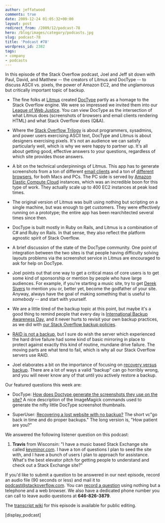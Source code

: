 ```yaml
---
author: jeffatwood
comments: true
date: 2009-12-24 01:05:32+00:00
layout: post
redirect_from: /2009/12/podcast-78
hero: /blog/images/category/podcasts.jpg
slug: podcast-78
title: 'Podcast #78'
wordpress_id: 2382
tags:
- company
- podcasts
---
```



In this episode of the Stack Overflow podcast, Joel and Jeff sit down with Paul, David, and Matthew -- the creators of Litmus and DocType -- to discuss ASCII vs. pixels, the power of Amazon EC2, and the unglamorous but critically important topic of backup.






  * The fine folks at [Litmus](http://litmusapp.com/) created [DocType](http://doctype.com/) partly as a homage to the Stack Overflow engine. We were so impressed we invited them into our [League of Web Justice](http://blog.stackoverflow.com/2009/07/why-cant-you-have-just-one-site/). You can view DocType as the intersection of what Litmus does (screenshots of browsers and email clients rendering HTML) and what Stack Overflow does (Q&A).


  * Where the [Stack Overflow Trilogy](http://blog.stackoverflow.com/2009/05/the-stack-overflow-trilogy/) is about programmers, sysadmins, and power users exercising ASCII text, DocType and Litmus is about designers exercising pixels. It's not an audience we can satisfy particularly well, which is why we were happy to partner up. It's all about getting good, effective answers to your questions, regardless of which site provides those answers.


  * A bit on the technical underpinnings of Litmus. This app has to generate screenshots from a ton of different [email clients](http://litmusapp.com/email-testing) and a ton of [different browsers](http://litmusapp.com/browser-testing), for both Macs and PCs. The PC side is served by [Amazon Elastic Compute Cloud](http://aws.amazon.com/ec2/) instances, which was an incredible boon for this type of work. They actually scale up to 400 EC2 instances at peak load times.


  * The original version of Litmus was built using nothing but scripting on a single machine, but was enough to get customers. They were effectively running on a prototype; the entire app has been rearchitected several times since then.


  * DocType is built mostly in Ruby on Rails, and Litmus is a combination of C# and Ruby on Rails. In that sense, they also reflect the platform agnostic spirit of Stack Overflow.   



  * A brief discussion of the state of the DocType community. One point of integration between the two sites is that people having difficulty solving layouts problems via the screenshot service in Litmus are encouraged to ask for help on DocType.


  * Joel points out that one way to get a critical mass of core users is to get some kind of sponsorship or mention by people who have large audiences. For example, if you're starting a music site, try to get [Derek Sivers](http://sivers.org/) to mention you or, better yet, become the godfather of your site. Anyway, always have the goal of making something that is useful to _somebody_ -- and start with yourself.


  * We are a little tired of the backup topic at this point, but maybe it's a good thing to remind people that every day is [International Backup Awareness Day](http://www.codinghorror.com/blog/archives/001315.html), and it never hurts to revisit your own backup practices, as we did with [our Stack Overflow backup policies](http://blog.stackoverflow.com/2009/12/blog-outage-backup-policies/).


  * [RAID is not a backup](http://serverfault.com/questions/2888/why-is-raid-not-a-backup), but I sure do wish the server which experienced the hard drive failure had some kind of basic mirroring in place to protect against exactly this kind of routine, mundane drive failure. The moving parts are what tend to fail, which is why all our Stack Overflow servers use RAID.


  * Joel elaborates a bit on the importance of focusing on [recovery versus backup](http://www.joelonsoftware.com/items/2009/12/14.html). There are a lot of ways a valid "backup" can go horribly wrong, and you will never know any of that until you actively restore a backup.  





Our featured questions this week are:






  * DocType: [How does Doctype generate the screenshots they use on the site?](http://doctype.com/does-doctype-generate-screenshots-use-site) A nice description of the ImageMagick commands used to generate the nifty little DocType screenshot thumbnails.


  * SuperUser: [Recovering a lost website with no backup?](http://superuser.com/questions/82036/recovering-a-lost-website-with-no-backup) The short vc"go back in time and do proper backups." The long version is, "How patient are you?"




We answered the following listener question on this podcast:






  1. **Travis** from Wisconsin: "I have a music based Stack Exchange site called [keyminor.com](http://keyminor.com/). I have a ton of questions I plan to seed the site with, and I have a bunch of users I plan to approach for assistance. What's the best elevator pitch for getting people to understand and check out a Stack Exchange site?"  






If you'd like to submit a question to be answered in our next episode, record an audio file (90 seconds or less) and mail it to [podcast@stackoverflow.com](mailto:podcast@stackoverflow.com). You can [record a question](http://blog.stackoverflow.com/index.php/2008/05/recording-podcast-questions-using-your-telephone/) using nothing but a telephone and a web browser. We also have a dedicated phone number you can call to leave audio questions at **646-826-3879**.






The [transcript wiki](https://stackoverflow.fogbugz.com/default.asp?W29114) for this episode is available for public editing.





[display_podcast]

